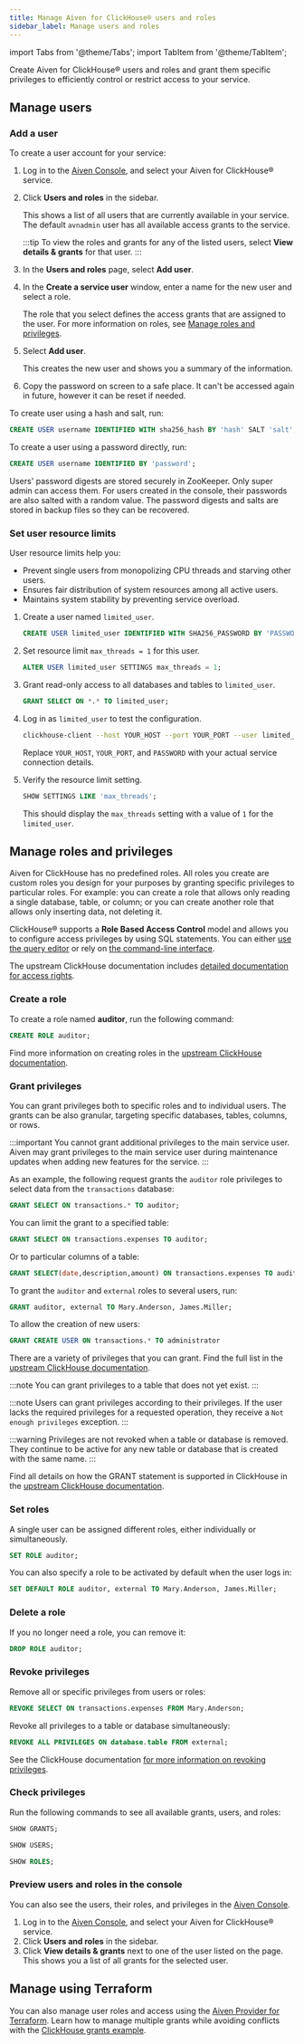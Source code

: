 ```yaml
---
title: Manage Aiven for ClickHouse® users and roles
sidebar_label: Manage users and roles
---
```


import Tabs from '@theme/Tabs';
import TabItem from '@theme/TabItem';


Create Aiven for ClickHouse® users and roles and grant them specific privileges to efficiently control or restrict access to your service.

## Manage users

### Add a user

To create a user account for your service:

<Tabs groupId="group1">
<TabItem value="console" label="Console" default>

1.  Log in to the [Aiven Console](https://console.aiven.io/), and
    select your Aiven for ClickHouse® service.

1.  Click **Users and roles** in the sidebar.

    This shows a list of all users that are currently
    available in your service. The default `avnadmin` user has all
    available access grants to the service.

    :::tip
    To view the roles and grants for any of the listed users, select
    **View details & grants** for that user.
    :::

1.  In the **Users and roles** page, select **Add user**.

1.  In the **Create a service user** window, enter a name for the
    new user and select a role.

    The role that you select defines the access grants that are assigned
    to the user. For more information on roles, see
    [Manage roles and privileges](/docs/products/clickhouse/howto/manage-users-roles#manage-roles-and-privileges).

1.  Select **Add user**.

    This creates the new user and shows you a summary of the
    information.

1.  Copy the password on screen to a safe place. It can't be accessed
    again in future, however it can be reset if needed.

</TabItem>
<TabItem value="cli" label="SQL">

To create user using a hash and salt, run:

```sql
CREATE USER username IDENTIFIED WITH sha256_hash BY 'hash' SALT 'salt';
```

To create a user using a password directly, run:

```sql
CREATE USER username IDENTIFIED BY 'password';
```

</TabItem>
</Tabs>

Users' password digests are stored securely in ZooKeeper. Only super admin can access
them. For users created in the console, their passwords are also salted with a random
value. The password digests and salts are stored in backup files so they can be
recovered.

### Set user resource limits

User resource limits help you:

- Prevent single users from monopolizing CPU threads and starving other users.
- Ensures fair distribution of system resources among all active users.
- Maintains system stability by preventing service overload.

1. Create a user named `limited_user`.

    ```sql
    CREATE USER limited_user IDENTIFIED WITH SHA256_PASSWORD BY 'PASSWORD';
    ```

1. Set resource limit `max_threads = 1` for this user.

    ```sql
    ALTER USER limited_user SETTINGS max_threads = 1;
    ```

1. Grant read-only access to all databases and tables to `limited_user`.

    ```sql
    GRANT SELECT ON *.* TO limited_user;
    ```

1. Log in as `limited_user` to test the configuration.

    ```bash
    clickhouse-client --host YOUR_HOST --port YOUR_PORT --user limited_user --password PASSWORD --secure
    ```

    Replace `YOUR_HOST`, `YOUR_PORT`, and `PASSWORD` with your actual service connection details.

1. Verify the resource limit setting.

    ```sql
    SHOW SETTINGS LIKE 'max_threads';
    ```

    This should display the `max_threads` setting with a value of `1` for the `limited_user`.

## Manage roles and privileges

Aiven for ClickHouse has no predefined roles. All roles you create are custom roles you
design for your purposes by granting specific privileges to particular roles.
For example: you can create a role that allows only reading a single database, table, or
column; or you can create another role that allows only inserting data, not deleting it.

ClickHouse® supports a **Role Based Access Control** model and allows
you to configure access privileges by using SQL statements. You can
either [use the query editor](query-databases) or rely on
[the command-line interface](connect-with-clickhouse-cli).

The upstream ClickHouse documentation includes
[detailed documentation for access rights](https://clickhouse.com/docs/en/operations/access-rights/).

### Create a role

To create a role named **auditor**, run the following command:

```sql
CREATE ROLE auditor;
```

Find more information on creating roles in the
[upstream ClickHouse documentation](https://clickhouse.com/docs/en/sql-reference/statements/create/role/).

### Grant privileges

You can grant privileges both to specific roles and to individual
users. The grants can be also granular, targeting specific databases,
tables, columns, or rows.

:::important
You cannot grant additional privileges to the main service user. Aiven may grant privileges
to the main service user during maintenance updates when adding new features for the service.
:::

As an example, the following request grants the `auditor` role privileges
to select data from the `transactions` database:

```sql
GRANT SELECT ON transactions.* TO auditor;
```

You can limit the grant to a specified table:

```sql
GRANT SELECT ON transactions.expenses TO auditor;
```

Or to particular columns of a table:

```sql
GRANT SELECT(date,description,amount) ON transactions.expenses TO auditor
```

To grant the `auditor` and `external` roles to several users, run:

```sql
GRANT auditor, external TO Mary.Anderson, James.Miller;
```

To allow the creation of new users:

```sql
GRANT CREATE USER ON transactions.* TO administrator
```

There are a variety of privileges that you can grant. Find the full list in the
[upstream ClickHouse documentation](https://clickhouse.com/docs/en/sql-reference/statements/grant/#privileges).

:::note
You can grant privileges to a table that does not yet exist.
:::

:::note
Users can grant privileges according to their privileges. If the user
lacks the required privileges for a requested operation, they receive a
`Not enough privileges` exception.
:::

:::warning
Privileges are not revoked when a table or database is removed. They
continue to be active for any new table or database that is created with
the same name.
:::

Find all details on how the GRANT statement is supported in ClickHouse
in the
[upstream ClickHouse documentation](https://clickhouse.com/docs/en/sql-reference/statements/grant/).

### Set roles

A single user can be assigned different roles, either individually or
simultaneously.

```sql
SET ROLE auditor;
```

You can also specify a role to be activated by default when the user
logs in:

```sql
SET DEFAULT ROLE auditor, external TO Mary.Anderson, James.Miller;
```

### Delete a role

If you no longer need a role, you can remove it:

```sql
DROP ROLE auditor;
```

### Revoke privileges

Remove all or specific privileges from users or roles:

```sql
REVOKE SELECT ON transactions.expenses FROM Mary.Anderson;
```

Revoke all privileges to a table or database simultaneously:

```sql
REVOKE ALL PRIVILEGES ON database.table FROM external;
```

See the ClickHouse documentation [for more information on revoking
privileges](https://clickhouse.com/docs/en/sql-reference/statements/revoke/).

### Check privileges

Run the following commands to see all available grants, users, and
roles:

```sql
SHOW GRANTS;
```

```sql
SHOW USERS;
```

```sql
SHOW ROLES;
```

### Preview users and roles in the console

You can also see the users, their roles, and privileges in the [Aiven
Console](https://console.aiven.io/).

1.  Log in to the [Aiven Console](https://console.aiven.io/), and
    select your Aiven for ClickHouse® service.
1.  Click **Users and roles** in the sidebar.
1.  Click **View details & grants** next to one of the user listed on the page.
    This shows you a list of all grants for the selected user.

## Manage using Terraform

You can also manage user roles and access using the
[Aiven Provider for Terraform](/docs/tools/terraform).
Learn how to manage multiple grants while avoiding conflicts with the
[ClickHouse grants example](https://github.com/aiven/terraform-provider-aiven/tree/main/examples/clickhouse/grants).
